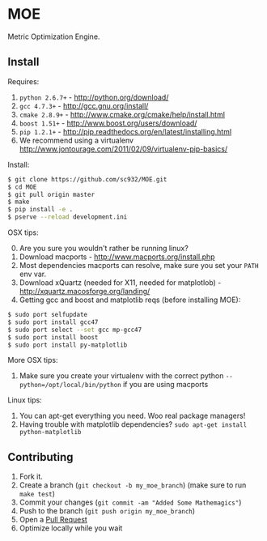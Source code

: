 MOE
===

Metric Optimization Engine.

Install
-------

Requires:

1. `python 2.6.7+` - http://python.org/download/
2. `gcc 4.7.3+` - http://gcc.gnu.org/install/
3. `cmake 2.8.9+` - http://www.cmake.org/cmake/help/install.html
4. `boost 1.51+` - http://www.boost.org/users/download/
5. `pip 1.2.1+` - http://pip.readthedocs.org/en/latest/installing.html
6. We recommend using a virtualenv http://www.jontourage.com/2011/02/09/virtualenv-pip-basics/

Install:

```bash
$ git clone https://github.com/sc932/MOE.git
$ cd MOE
$ git pull origin master
$ make
$ pip install -e .
$ pserve --reload development.ini
```

OSX tips:

0. Are you sure you wouldn't rather be running linux?
1. Download macports - http://www.macports.org/install.php
2. Most dependencies macports can resolve, make sure you set your `PATH` env var.
3. Download xQuartz (needed for X11, needed for matplotlob) - http://xquartz.macosforge.org/landing/
4. Getting gcc and boost and matplotlib reqs (before installing MOE):

```bash
$ sudo port selfupdate
$ sudo port install gcc47
$ sudo port select --set gcc mp-gcc47
$ sudo port install boost
$ sudo port install py-matplotlib
```

More OSX tips:

1. Make sure you create your virtualenv with the correct python `--python=/opt/local/bin/python` if you are using macports

Linux tips:

1. You can apt-get everything you need. Woo real package managers!
2. Having trouble with matplotlib dependencies? `sudo apt-get install python-matplotlib`

Contributing
------------

1. Fork it.
2. Create a branch (`git checkout -b my_moe_branch`) (make sure to run `make test`)
3. Commit your changes (`git commit -am "Added Some Mathemagics"`)
4. Push to the branch (`git push origin my_moe_branch`)
5. Open a [Pull Request][1]
6. Optimize locally while you wait

[1]: http://github.com/sc932/MOE/pulls
